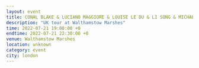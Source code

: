 ```yaml
---
layout: event
title: CONAL BLAKE & LUCIANO MAGGIORE & LOUISE LE DU & LI SONG & MICHAEL SPEERS & RORY SALTER
description: "UK tour at Walthamstow Marshes"
time: 2022-07-21 19:00:00 +0
endtime: 2022-07-21 22:30:00 +0
venue: Walthamstow Marshes
location: unknown
category: event
city: london
---
```

